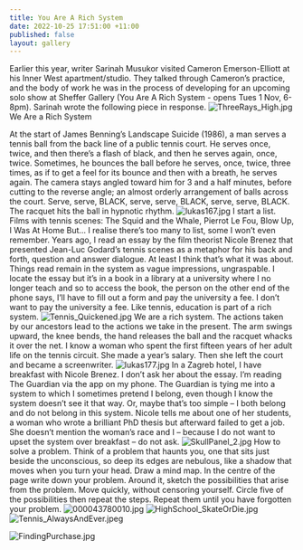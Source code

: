 ```yaml
---
title: You Are A Rich System
date: 2022-10-25 17:51:00 +11:00
published: false
layout: gallery
---
```


Earlier this year, writer Sarinah Musukor visited Cameron Emerson-Elliott at his Inner West apartment/studio. They talked through Cameron’s practice, and the body of work he was in the process of developing for an upcoming solo show at Sheffer Gallery (You Are A Rich System - opens Tues 1 Nov, 6-8pm). Sarinah wrote the following piece in response.
![ThreeRays_High.jpg](/uploads/ThreeRays_High.jpg)
We Are a Rich System

At the start of James Benning’s Landscape Suicide (1986), a man serves a tennis ball from the back line of a public tennis court. He serves once, twice, and then there’s a flash of black, and then he serves again, once, twice. Sometimes, he bounces the ball before he serves, once, twice, three times, as if to get a feel for its bounce and then with a breath, he serves again. The camera stays angled toward him for 3 and a half minutes, before cutting to the reverse angle; an almost orderly arrangement of balls across the court. Serve, serve, BLACK, serve, serve, BLACK, serve, serve, BLACK. The racquet hits the ball in hypnotic rhythm. 
![lukas167.jpg](/uploads/lukas167.jpg)
I start a list. Films with tennis scenes: The Squid and the Whale, Pierrot Le Fou, Blow Up, I Was At Home But… I realise there’s too many to list, some I won’t even remember. Years ago, I read an essay by the film theorist Nicole Brenez that presented Jean-Luc Godard’s tennis scenes as a metaphor for his back and forth, question and answer dialogue. At least I think that’s what it was about. Things read remain in the system as vague impressions, ungraspable. I locate the essay but it’s in a book in a library at a university where I no longer teach and so to access the book, the person on the other end of the phone says, I’ll have to fill out a form and pay the university a fee. I don’t want to pay the university a fee. Like tennis, education is part of a rich system. 
![Tennis_Quickened.jpg](/uploads/Tennis_Quickened.jpg)
We are a rich system. The actions taken by our ancestors lead to the actions we take in the present. The arm swings upward, the knee bends, the hand releases the ball and the racquet whacks it over the net. I know a woman who spent the first fifteen years of her adult life on the tennis circuit. She made a year’s salary. Then she left the court and became a screenwriter. 
![lukas177.jpg](/uploads/lukas177.jpg)
In a Zagreb hotel, I have breakfast with Nicole Brenez. I don’t ask her about the essay. I’m reading The Guardian via the app on my phone. The Guardian is tying me into a system to which I sometimes pretend I belong, even though I know the system doesn’t see it that way. Or, maybe that’s too simple – I both belong and do not belong in this system. Nicole tells me about one of her students, a woman who wrote a brilliant PhD thesis but afterward failed to get a job. She doesn’t mention the woman’s race and I – because I do not want to upset the system over breakfast – do not ask. 
![SkullPanel_2.jpg](/uploads/SkullPanel_2.jpg)
How to solve a problem. Think of a problem that haunts you, one that sits just beside the unconscious, so deep its edges are nebulous, like a shadow that moves when you turn your head. Draw a mind map. In the centre of the page write down your problem. Around it, sketch the possibilities that arise from the problem. Move quickly, without censoring yourself. Circle five of the possibilities then repeat the steps. Repeat them until you have forgotten your problem. 
![000043780010.jpg](/uploads/000043780010.jpg)
![HighSchool_SkateOrDie.jpg](/uploads/HighSchool_SkateOrDie.jpg)
![Tennis_AlwaysAndEver.jpeg](/uploads/Tennis_AlwaysAndEver.jpeg)

![FindingPurchase.jpg](/uploads/FindingPurchase.jpg)

